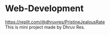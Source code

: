# Web-Development
https://replit.com/@dhruvres/PristineJealousRate  
This is mini project made by Dhruv Res.
